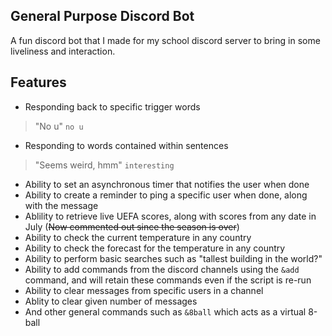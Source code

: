 ## General Purpose Discord Bot
A fun discord bot that I made for my school discord server to bring in some liveliness and interaction. 

## Features
- Responding back to specific trigger words
> "No u" `no u`
- Responding to words contained within sentences
> "Seems weird, hmm" `interesting`
- Ability to set an asynchronous timer that notifies the user when done
- Ability to create a reminder to ping a specific user when done, along with the message
- Ablility to retrieve live UEFA scores, along with scores from any date in July (~~Now commented out since the season is over~~)
- Ability to check the current temperature in any country
- Ability to check the forecast for the temperature in any country
- Ability to perform basic searches such as "tallest building in the world?"
- Ability to add commands from the discord channels using the `&add` command, and will retain these commands even if the script is re-run
- Ability to clear messages from specific users in a channel
- Ablity to clear given number of messages
- And other general commands such as `&8ball` which acts as a virtual 8-ball
